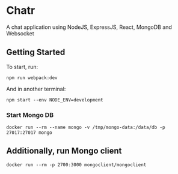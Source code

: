 # Chatr

A chat application using NodeJS, ExpressJS, React, MongoDB and Websocket

## Getting Started

To start, run:

```
npm run webpack:dev
```

And in another terminal:

```
npm start --env NODE_ENV=development
```

### Start Mongo DB

```
docker run --rm --name mongo -v /tmp/mongo-data:/data/db -p 27017:27017 mongo
```

## Additionally, run Mongo client

```
docker run --rm -p 2700:3000 mongoclient/mongoclient
```
